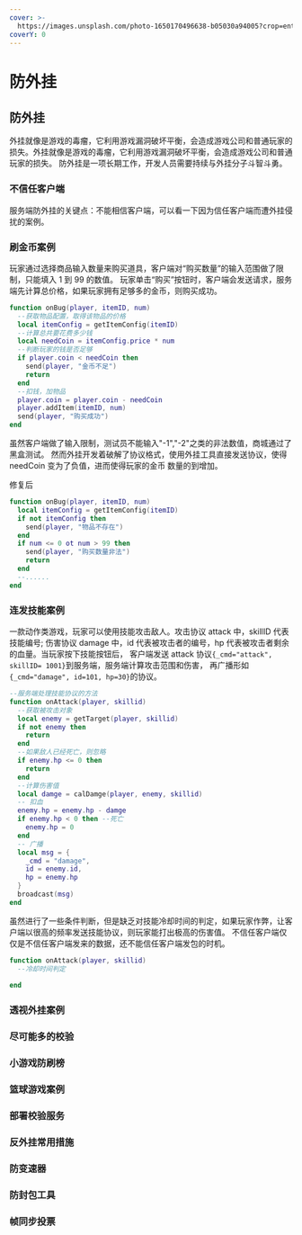 ```yaml
---
cover: >-
  https://images.unsplash.com/photo-1650170496638-b05030a94005?crop=entropy&cs=srgb&fm=jpg&ixid=MnwxOTcwMjR8MHwxfHJhbmRvbXx8fHx8fHx8fDE2NTI1MzAzMzQ&ixlib=rb-1.2.1&q=85
coverY: 0
---
```


# 防外挂

## 防外挂

外挂就像是游戏的毒瘤，它利用游戏漏洞破坏平衡，会造成游戏公司和普通玩家的损失。外挂就像是游戏的毒瘤，它利用游戏漏洞破坏平衡，会造成游戏公司和普通玩家的损失。
防外挂是一项长期工作，开发人员需要持续与外挂分子斗智斗勇。

### 不信任客户端

服务端防外挂的关键点：不能相信客户端，可以看一下因为信任客户端而遭外挂侵扰的案例。

### 刷金币案例

玩家通过选择商品输入数量来购买道具，客户端对“购买数量”的输入范围做了限制，只能填入 1 到 99 的数值。
玩家单击“购买”按钮时，客户端会发送请求，服务端先计算总价格，如果玩家拥有足够多的金币，则购买成功。

```lua
function onBug(player, itemID, num)
  --获取物品配置，取得该物品的价格
  local itemConfig = getItemConfig(itemID)
  --计算总共要花费多少钱
  local needCoin = itemConfig.price * num
  --判断玩家的钱是否足够
  if player.coin < needCoin then
    send(player, "金币不足")
    return
  end
  --扣钱，加物品
  player.coin = player.coin - needCoin
  player.addItem(itemID, num)
  send(player, "购买成功")
end
```

虽然客户端做了输入限制，测试员不能输入"-1","-2"之类的非法数值，商城通过了黑盒测试。
然而外挂开发着破解了协议格式，使用外挂工具直接发送协议，使得 needCoin 变为了负值，进而使得玩家的金币
数量的到增加。

修复后

```lua
function onBug(player, itemID, num)
  local itemConfig = getItemConfig(itemID)
  if not itemConfig then
    send(player, "物品不存在")
  end
  if num <= 0 ot num > 99 then
    send(player, "购买数量非法")
    return
  end
  --......
end
```

### 连发技能案例

一款动作类游戏，玩家可以使用技能攻击敌人。攻击协议 attack 中，skillID 代表技能编号;
伤害协议 damage 中，id 代表被攻击者的编号，hp 代表被攻击者剩余的血量。当玩家按下技能按钮后，
客户端发送 attack 协议`{_cmd="attack", skillID= 1001}`到服务端，服务端计算攻击范围和伤害，
再广播形如`{_cmd="damage", id=101, hp=30}`的协议。

```lua
--服务端处理技能协议的方法
function onAttack(player, skillid)
  --获取被攻击对象
  local enemy = getTarget(player, skillid)
  if not enemy then
    return
  end
  --如果敌人已经死亡，则忽略
  if enemy.hp <= 0 then
    return
  end
  --计算伤害值
  local damge = calDamge(player, enemy, skillid)
  -- 扣血
  enemy.hp = enemy.hp - damge
  if enemy.hp < 0 then --死亡
    enemy.hp = 0
  end
  -- 广播
  local msg = {
    _cmd = "damage",
    id = enemy.id,
    hp = enemy.hp
  }
  broadcast(msg)
end
```

虽然进行了一些条件判断，但是缺乏对技能冷却时间的判定，如果玩家作弊，让客户端以很高的频率发送技能协议，则玩家能打出极高的伤害值。
不信任客户端仅仅是不信任客户端发来的数据，还不能信任客户端发包的时机。

```lua
function onAttack(player, skillid)
  --冷却时间判定
  
end
```

### 透视外挂案例

### 尽可能多的校验

### 小游戏防刷榜

### 篮球游戏案例

### 部署校验服务

### 反外挂常用措施

### 防变速器

### 防封包工具

### 帧同步投票
